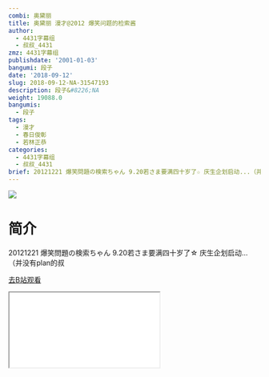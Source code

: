 ```yaml
---
combi: 奥黛丽
title: 奥黛丽 漫才@2012 爆笑问题的检索酱
author:
  - 4431字幕组
  - 叔叔_4431
zmz: 4431字幕组
publishdate: '2001-01-03'
bangumi: 段子
date: '2018-09-12'
slug: 2018-09-12-NA-31547193
description: 段子&#8226;NA
weight: 19088.0
bangumis:
  - 段子
tags:
  - 漫才
  - 春日俊彰
  - 若林正恭
categories:
  - 4431字幕组
  - 叔叔_4431
brief: 20121221 爆笑問題の検索ちゃん 9.20若さま要满四十岁了☆ 庆生企划启动...（并没有plan的叔
---
```

![](https://i.imgur.com/EubOe9w.jpg)
# 简介  
20121221 爆笑問題の検索ちゃん
9.20若さま要满四十岁了☆
庆生企划启动...（并没有plan的叔  

[去B站观看](https://www.bilibili.com/video/av31547193/)
<div class ="resp-container"><iframe class="testiframe" src="//player.bilibili.com/player.html?aid=31547193"", scrolling="no", allowfullscreen="true" > </iframe></div> 
